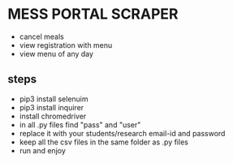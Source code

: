 # MESS PORTAL SCRAPER
* cancel meals
* view registration with menu 
* view menu of any day


## steps
* pip3 install selenuim
* pip3 install inquirer
* install chromedriver
* in all .py files find "pass" and "user"
* replace it with your students/research email-id and password
* keep all the csv files in the same folder as .py files
* run and enjoy
